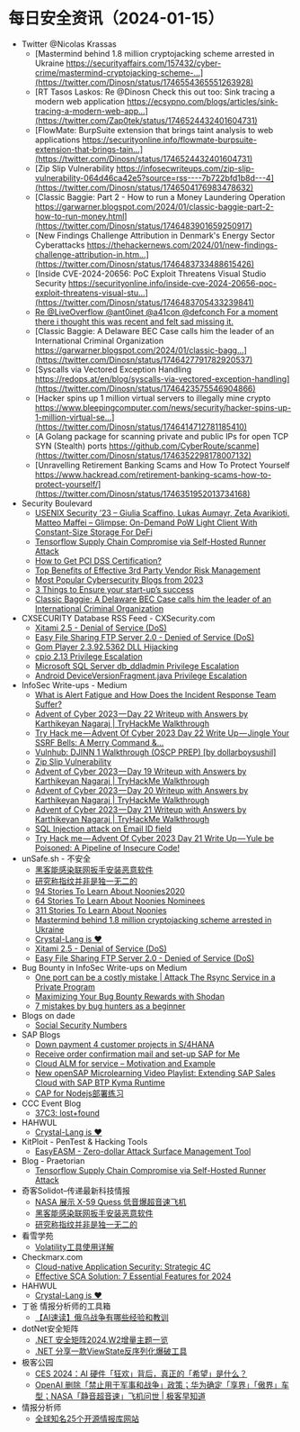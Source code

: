 # 每日安全资讯（2024-01-15）

- Twitter @Nicolas Krassas
  - [Mastermind behind 1.8 million cryptojacking scheme arrested in Ukraine https://securityaffairs.com/157432/cyber-crime/mastermind-cryptojacking-scheme-...](https://twitter.com/Dinosn/status/1746554365551263928)
  - [RT Tasos Laskos: Re @Dinosn Check this out too: Sink tracing a modern web application https://ecsypno.com/blogs/articles/sink-tracing-a-modern-web-app...](https://twitter.com/Zap0tek/status/1746524432401604731)
  - [FlowMate: BurpSuite extension that brings taint analysis to web applications https://securityonline.info/flowmate-burpsuite-extension-that-brings-tain...](https://twitter.com/Dinosn/status/1746524432401604731)
  - [Zip Slip Vulnerability https://infosecwriteups.com/zip-slip-vulnerability-064d46ca42e5?source=rss----7b722bfd1b8d---4](https://twitter.com/Dinosn/status/1746504176983478632)
  - [Classic Baggie: Part 2 - How to run a Money Laundering Operation https://garwarner.blogspot.com/2024/01/classic-baggie-part-2-how-to-run-money.html](https://twitter.com/Dinosn/status/1746483901659250917)
  - [New Findings Challenge Attribution in Denmark's Energy Sector Cyberattacks https://thehackernews.com/2024/01/new-findings-challenge-attribution-in.htm...](https://twitter.com/Dinosn/status/1746483733488615426)
  - [Inside CVE-2024-20656: PoC Exploit Threatens Visual Studio Security https://securityonline.info/inside-cve-2024-20656-poc-exploit-threatens-visual-stu...](https://twitter.com/Dinosn/status/1746483705433239841)
  - [Re @LiveOverflow @ant0inet @a41con @defconch For a moment there i thought this was recent and felt sad missing it.](https://twitter.com/Dinosn/status/1746298845896515617)
  - [Classic Baggie: A Delaware BEC Case calls him the leader of an International Criminal Organization https://garwarner.blogspot.com/2024/01/classic-bagg...](https://twitter.com/Dinosn/status/1746427791782920537)
  - [Syscalls via Vectored Exception Handling https://redops.at/en/blog/syscalls-via-vectored-exception-handling](https://twitter.com/Dinosn/status/1746423575546904866)
  - [Hacker spins up 1 million virtual servers to illegally mine crypto https://www.bleepingcomputer.com/news/security/hacker-spins-up-1-million-virtual-se...](https://twitter.com/Dinosn/status/1746414712781185410)
  - [A Golang package for scanning private and public IPs for open TCP SYN (Stealth) ports https://github.com/CyberRoute/scanme](https://twitter.com/Dinosn/status/1746352298178007132)
  - [Unravelling Retirement Banking Scams and How To Protect Yourself https://www.hackread.com/retirement-banking-scams-how-to-protect-yourself/](https://twitter.com/Dinosn/status/1746351952013734168)
- Security Boulevard
  - [USENIX Security ’23 – Giulia Scaffino, Lukas Aumayr, Zeta Avarikioti, Matteo Maffei – Glimpse: On-Demand PoW Light Client With Constant-Size Storage For DeFi](https://securityboulevard.com/2024/01/usenix-security-23-giulia-scaffino-lukas-aumayr-zeta-avarikioti-matteo-maffei-glimpse-on-demand-pow-light-client-with-constant-size-storage-for-defi/)
  - [Tensorflow Supply Chain Compromise via Self-Hosted Runner Attack](https://securityboulevard.com/2024/01/tensorflow-supply-chain-compromise-via-self-hosted-runner-attack/)
  - [How to Get PCI DSS Certification?](https://securityboulevard.com/2024/01/how-to-get-pci-dss-certification/)
  - [Top Benefits of Effective 3rd Party Vendor Risk Management](https://securityboulevard.com/2024/01/top-benefits-of-effective-3rd-party-vendor-risk-management/)
  - [Most Popular Cybersecurity Blogs from 2023](https://securityboulevard.com/2024/01/most-popular-cybersecurity-blogs-from-2023/)
  - [3 Things to Ensure your start-up’s success](https://securityboulevard.com/2024/01/3-things-to-ensure-your-start-ups-success/)
  - [Classic Baggie:  A Delaware BEC Case calls him the leader of an International Criminal Organization](https://securityboulevard.com/2024/01/classic-baggie-a-delaware-bec-case-calls-him-the-leader-of-an-international-criminal-organization/)
- CXSECURITY Database RSS Feed - CXSecurity.com
  - [Xitami 2.5 - Denial of Service (DoS)](https://cxsecurity.com/issue/WLB-2024010055)
  - [Easy File Sharing FTP Server 2.0 - Denied of Service (DoS)](https://cxsecurity.com/issue/WLB-2024010054)
  - [Gom Player 2.3.92.5362 DLL Hijacking](https://cxsecurity.com/issue/WLB-2024010053)
  - [cpio 2.13 Privilege Escalation](https://cxsecurity.com/issue/WLB-2024010052)
  - [Microsoft SQL Server db_ddladmin Privilege Escalation](https://cxsecurity.com/issue/WLB-2024010051)
  - [Android DeviceVersionFragment.java Privilege Escalation](https://cxsecurity.com/issue/WLB-2024010050)
- InfoSec Write-ups - Medium
  - [What is Alert Fatigue and How Does the Incident Response Team Suffer?](https://infosecwriteups.com/what-is-alert-fatigue-and-how-does-the-incident-response-team-suffer-c9924fbdad36?source=rss----7b722bfd1b8d---4)
  - [Advent of Cyber 2023 — Day 22 Writeup with Answers by Karthikeyan Nagaraj | TryHackMe Walkthrough](https://infosecwriteups.com/advent-of-cyber-2023-day-22-writeup-with-answers-by-karthikeyan-nagaraj-tryhackme-walkthrough-5efc0f3262f2?source=rss----7b722bfd1b8d---4)
  - [Try Hack me — Advent Of Cyber 2023 Day 22 Write Up — Jingle Your SSRF Bells: A Merry Command &…](https://infosecwriteups.com/try-hack-me-advent-of-cyber-2023-day-22-write-up-jingle-your-ssrf-bells-a-merry-command-7aba6da24fe1?source=rss----7b722bfd1b8d---4)
  - [Vulnhub: DJINN 1 Walkthrough (OSCP PREP) [by dollarboysushil]](https://infosecwriteups.com/vulnhub-djinn-1-walkthrough-oscp-prep-by-dollarboysushil-1f01e3c62792?source=rss----7b722bfd1b8d---4)
  - [Zip Slip Vulnerability](https://infosecwriteups.com/zip-slip-vulnerability-064d46ca42e5?source=rss----7b722bfd1b8d---4)
  - [Advent of Cyber 2023 — Day 19 Writeup with Answers by Karthikeyan Nagaraj | TryHackMe Walkthrough](https://infosecwriteups.com/advent-of-cyber-2023-day-19-writeup-with-answers-by-karthikeyan-nagaraj-tryhackme-walkthrough-324aa8144765?source=rss----7b722bfd1b8d---4)
  - [Advent of Cyber 2023 — Day 20 Writeup with Answers by Karthikeyan Nagaraj | TryHackMe Walkthrough](https://infosecwriteups.com/advent-of-cyber-2023-day-20-writeup-with-answers-by-karthikeyan-nagaraj-tryhackme-walkthrough-79eeb2b05659?source=rss----7b722bfd1b8d---4)
  - [Advent of Cyber 2023 — Day 21 Writeup with Answers by Karthikeyan Nagaraj | TryHackMe Walkthrough](https://infosecwriteups.com/advent-of-cyber-2023-day-21-writeup-with-answers-by-karthikeyan-nagaraj-tryhackme-walkthrough-2f7984fd2eeb?source=rss----7b722bfd1b8d---4)
  - [SQL Injection attack on Email ID field](https://infosecwriteups.com/sql-injection-attack-on-email-id-field-b8cfcdc8472a?source=rss----7b722bfd1b8d---4)
  - [Try Hack me — Advent Of Cyber 2023 Day 21 Write Up — Yule be Poisoned: A Pipeline of Insecure Code!](https://infosecwriteups.com/try-hack-me-advent-of-cyber-2023-day-21-write-up-yule-be-poisoned-a-pipeline-of-insecure-code-bb8e1ecbf2cb?source=rss----7b722bfd1b8d---4)
- unSafe.sh - 不安全
  - [黑客能感染联网扳手安装恶意软件](https://buaq.net/go-215295.html)
  - [研究称指纹并非是独一无二的](https://buaq.net/go-215296.html)
  - [94 Stories To Learn About Noonies2020](https://buaq.net/go-215304.html)
  - [64 Stories To Learn About Noonies Nominees](https://buaq.net/go-215302.html)
  - [311 Stories To Learn About Noonies](https://buaq.net/go-215303.html)
  - [Mastermind behind 1.8 million cryptojacking scheme arrested in Ukraine](https://buaq.net/go-215279.html)
  - [Crystal-Lang is ❤️](https://buaq.net/go-215297.html)
  - [Xitami 2.5 - Denial of Service (DoS)](https://buaq.net/go-215273.html)
  - [Easy File Sharing FTP Server 2.0 - Denied of Service (DoS)](https://buaq.net/go-215274.html)
- Bug Bounty in InfoSec Write-ups on Medium
  - [One port can be a costly mistake | Attack The Rsync Service in a Private Program](https://infosecwriteups.com/one-port-can-be-a-costly-mistake-attack-the-rsync-service-in-a-private-program-cdbf9ecc650d?source=rss----7b722bfd1b8d--bug_bounty)
  - [Maximizing Your Bug Bounty Rewards with Shodan](https://infosecwriteups.com/maximizing-your-bug-bounty-rewards-with-shodan-c45ccc8c6d57?source=rss----7b722bfd1b8d--bug_bounty)
  - [7 mistakes by bug hunters as a beginner](https://infosecwriteups.com/7-mistakes-by-bug-hunters-as-a-beginner-7fda55c33f3a?source=rss----7b722bfd1b8d--bug_bounty)
- Blogs on dade
  - [Social Security Numbers](https://0xda.de/blog/2024/01/social-security-numbers/)
- SAP Blogs
  - [Down payment 4 customer projects in S/4HANA](https://blogs.sap.com/2024/01/14/down-payment-4-customer-projects-in-s-4hana/)
  - [Receive order confirmation mail and set-up SAP for Me](https://blogs.sap.com/2024/01/14/receive-order-confirmation-mail-and-set-up-sap-for-me/)
  - [Cloud ALM for service – Motivation and Example](https://blogs.sap.com/2024/01/14/cloud-alm-for-service-motivation-and-example/)
  - [New openSAP Microlearning Video Playlist: Extending SAP Sales Cloud with SAP BTP Kyma Runtime](https://blogs.sap.com/2024/01/14/new-opensap-microlearning-video-playlist-extending-sap-sales-cloud-with-kyma/)
  - [CAP for Nodejs部署练习](https://blogs.sap.com/2024/01/14/cap-for-nodejs%e9%83%a8%e7%bd%b2%e7%bb%83%e4%b9%a0/)
- CCC Event Blog
  - [37C3: lost+found](https://events.ccc.de/2024/01/14/37c3-lost-found/)
- HAHWUL
  - [Crystal-Lang is ❤️](https://www.hahwul.com/2024/01/14/crystal-lang-is-love/)
- KitPloit - PenTest &amp; Hacking Tools
  - [EasyEASM - Zero-dollar Attack Surface Management Tool](http://www.kitploit.com/2024/01/easyeasm-zero-dollar-attack-surface.html)
- Blog - Praetorian
  - [Tensorflow Supply Chain Compromise via Self-Hosted Runner Attack](https://www.praetorian.com/blog/tensorflow-supply-chain-compromise-via-self-hosted-runner-attack/)
- 奇客Solidot–传递最新科技情报
  - [NASA 展示 X-59 Quess 低音爆超音速飞机](https://www.solidot.org/story?sid=77130)
  - [黑客能感染联网扳手安装恶意软件](https://www.solidot.org/story?sid=77129)
  - [研究称指纹并非是独一无二的](https://www.solidot.org/story?sid=77128)
- 看雪学苑
  - [Volatility工具使用详解](https://mp.weixin.qq.com/s?__biz=MjM5NTc2MDYxMw==&mid=2458535406&idx=1&sn=22df416fe6b67702eefc37e8f54ef260&chksm=b18d756486fafc72e9e00c02a949caeee69ae9a957c0cb8059b1c9c04700b321668ab768ec18&scene=58&subscene=0#rd)
- Checkmarx.com
  - [Cloud-native Application Security: Strategic 4C](https://checkmarx.com/appsec-knowledge-hub/code-to-cloud-security/cloud-native-application-security-strategic-4c/)
  - [Effective SCA Solution: 7 Essential Features for 2024](https://checkmarx.com/appsec-knowledge-hub/sca/effective-sca-solution-7-essential-features/)
- HAHWUL
  - [Crystal-Lang is ❤️](https://www.hahwul.com/2024/01/14/crystal-lang-is-love/)
- 丁爸 情报分析师的工具箱
  - [【AI速读】俄乌战争有哪些经验和教训](https://mp.weixin.qq.com/s?__biz=MzI2MTE0NTE3Mw==&mid=2651141667&idx=1&sn=8ea8db7109ffcdce782901d75c089273&chksm=f1af4119c6d8c80f91cbf35d4e2d193ed6f1033914ac7a387a339f8fbef0372f2a486b4a747f&scene=58&subscene=0#rd)
- dotNet安全矩阵
  - [.NET 安全矩阵2024.W2增量主题一览](https://mp.weixin.qq.com/s?__biz=MzUyOTc3NTQ5MA==&mid=2247490300&idx=1&sn=2ecd7318f18e9db77a6b7edb82b31f80&chksm=fa5ab411cd2d3d076560bc02f37bf9cc2ef893f8da0ddcb92ba6999a5a4433e57deac36de038&scene=58&subscene=0#rd)
  - [.NET 分享一款ViewState反序列化爆破工具](https://mp.weixin.qq.com/s?__biz=MzUyOTc3NTQ5MA==&mid=2247490300&idx=2&sn=1240a3017dca5d26b2840e65c48277ee&chksm=fa5ab411cd2d3d0738f98f224287323f6ea167b36efb509946233a6c75454433e70296df4c2b&scene=58&subscene=0#rd)
- 极客公园
  - [CES 2024：AI 硬件「狂欢」背后，真正的「希望」是什么？](https://mp.weixin.qq.com/s?__biz=MTMwNDMwODQ0MQ==&mid=2653031176&idx=1&sn=7da4d147970469b3f263c0a8564df8a1&chksm=7e5776be4920ffa83669bb5570b12b605711994daaf5ecd062ff6bb58812a0a18b96828a87c5&scene=58&subscene=0#rd)
  - [OpenAI 删除「禁止用于军事和战争」政策；华为确定「享界」「傲界」车型；NASA「静音超音速」飞机问世 | 极客早知道](https://mp.weixin.qq.com/s?__biz=MTMwNDMwODQ0MQ==&mid=2653031134&idx=1&sn=18903bc20849282cf33d0f5ca78bc180&chksm=7e5777684920fe7e455c1dcdaf881a8b12b2d3a15631e6519d3cd19cc4c333a93d2c86804b24&scene=58&subscene=0#rd)
- 情报分析师
  - [全球知名25个开源情报库网站](https://mp.weixin.qq.com/s?__biz=MzA3Mjc1MTkwOA==&mid=2650544072&idx=1&sn=a8961bbb1ab64d12edd05cb49b6ed249&chksm=87113983b066b0957cb73e0e0271a24f34c62bbebfb8e2cd83617fd7d80ea8e4a88417181411&scene=58&subscene=0#rd)
